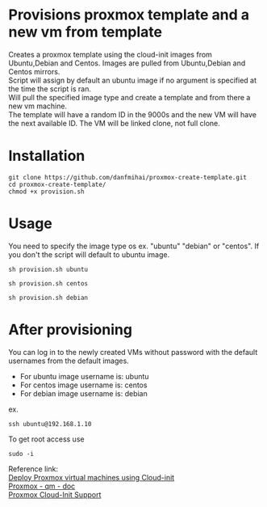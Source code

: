 
# Provisions proxmox template and a new vm from template
Creates a proxmox template using the cloud-init images from Ubuntu,Debian and Centos.  Images are pulled from Ubuntu,Debian and Centos mirrors.  
Script will assign by default an ubuntu image if no argument is specified at the time the script is ran.  
Will pull the specified image type and create a template and from there a new vm machine.  
The template will have a random ID in the 9000s and the new VM will have the next available ID.
The VM will be linked clone, not full clone.  

# Installation
```
git clone https://github.com/danfmihai/proxmox-create-template.git
cd proxmox-create-template/
chmod +x provision.sh
```
# Usage 
You need to specify the image type os ex. "ubuntu" "debian" or "centos". If you don't the script will default to ubuntu image.
```
sh provision.sh ubuntu

sh provision.sh centos

sh provision.sh debian
```
# After provisioning
You can log in to the newly created VMs without password with the default usernames from the default images.
 - For ubuntu image username is: ubuntu
 - For centos image username is: centos
 - For debian image username is: debian
 
ex.
 ```
ssh ubuntu@192.168.1.10
 ```
To get root access use 
```
sudo -i
```

 Reference link:  
[Deploy Proxmox virtual machines using Cloud-init](https://norocketscience.at/deploy-proxmox-virtual-machines-using-cloud-init/)  
[Proxmox - qm - doc](https://pve.proxmox.com/pve-docs/qm.1.html)  
[Proxmox Cloud-Init Support](https://pve.proxmox.com/wiki/Cloud-Init_Support)  

